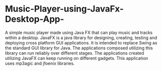 # Music-Player-using-JavaFx-Desktop-App-
A simple music player made using Java FX that can play music and tracks within a desktop. JavaFX is a java library for designing, creating, testing and deploying cross platform GUI applications. It is intended to replace Swing as the standard GUI library for Java. The applications composed utilizing this library can run reliably over different stages. The applications created utilizing JavaFX can keep running on different gadgets. This application uses mp3agic and jfoenix libraries.

